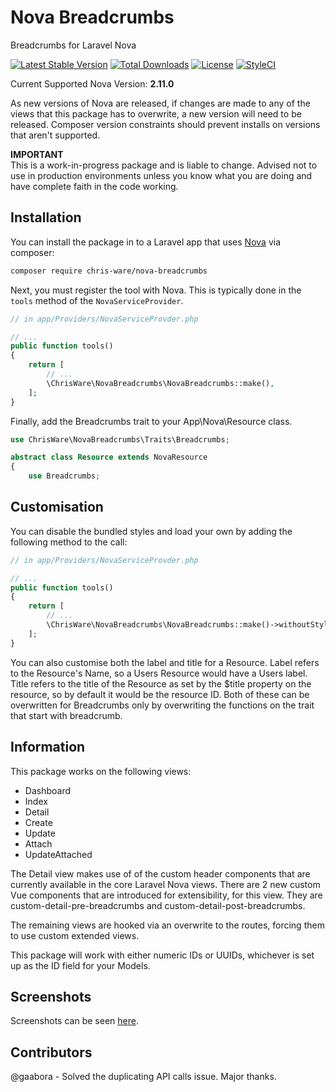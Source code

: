 # Nova Breadcrumbs
Breadcrumbs for Laravel Nova

[![Latest Stable Version](https://badgen.net/packagist/v/chris-ware/nova-breadcrumbs)](https://packagist.org/packages/chris-ware/nova-breadcrumbs)
[![Total Downloads](https://badgen.net/packagist/dt/chris-ware/nova-breadcrumbs)](ttps://packagist.org/packages/chris-ware/nova-breadcrumbs)
[![License](https://badgen.net/packagist/license/chris-ware/nova-breadcrumbs)](ttps://packagist.org/packages/chris-ware/nova-breadcrumbs)
[![StyleCI](https://github.styleci.io/repos/160367785/shield?branch=master)](https://github.styleci.io/repos/160367785)

Current Supported Nova Version: **2.11.0**  

As new versions of Nova are released, if changes are made to any of the views that this package has to overwrite, a new version will need to be released. Composer version constraints should prevent installs on versions that aren't supported.

**IMPORTANT**  
This is a work-in-progress package and is liable to change. Advised not to use in production environments unless you know what you are doing and have complete faith in the code working.

## Installation

You can install the package in to a Laravel app that uses [Nova](https://nova.laravel.com) via composer:

```bash
composer require chris-ware/nova-breadcrumbs
```

Next, you must register the tool with Nova. This is typically done in the `tools` method of the `NovaServiceProvider`.

```php
// in app/Providers/NovaServiceProvder.php

// ...
public function tools()
{
    return [
        // ...
        \ChrisWare\NovaBreadcrumbs\NovaBreadcrumbs::make(),
    ];
}
```

Finally, add the Breadcrumbs trait to your App\Nova\Resource class.

```php
use ChrisWare\NovaBreadcrumbs\Traits\Breadcrumbs;

abstract class Resource extends NovaResource
{
    use Breadcrumbs;
```

## Customisation

You can disable the bundled styles and load your own by adding the following method to the call:

```php
// in app/Providers/NovaServiceProvder.php

// ...
public function tools()
{
    return [
        // ...
        \ChrisWare\NovaBreadcrumbs\NovaBreadcrumbs::make()->withoutStyles(),
    ];
}
```

You can also customise both the label and title for a Resource. Label refers to the Resource's Name, so a Users Resource would have a Users label. Title refers to the title of the Resource as set by the $title property on the resource, so by default it would be the resource ID. Both of these can be overwritten for Breadcrumbs only by overwriting the functions on the trait that start with breadcrumb.

## Information

This package works on the following views:
- Dashboard
- Index
- Detail
- Create
- Update
- Attach
- UpdateAttached

The Detail view makes use of of the custom header components that are currently available in the core Laravel Nova views. There are 2 new custom Vue components that are introduced for extensibility, for this view. They are custom-detail-pre-breadcrumbs and custom-detail-post-breadcrumbs.

The remaining views are hooked via an overwrite to the routes, forcing them to use custom extended views.

This package will work with either numeric IDs or UUIDs, whichever is set up as the ID field for your Models.

## Screenshots
Screenshots can be seen [here](screenshots.md).

## Contributors

@gaabora - Solved the duplicating API calls issue. Major thanks.
